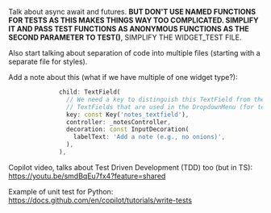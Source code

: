 
Talk about async await and futures.
**BUT DON'T USE NAMED FUNCTIONS FOR TESTS AS THIS MAKES THINGS WAY TOO COMPLICATED. SIMPLIFY IT AND PASS TEST FUNCTIONS AS ANONYMOUS FUNCTIONS AS THE SECOND PARAMETER TO TEST()**, SIMPLIFY THE WIDGET_TEST FILE.

Also start talking about separation of code into multiple files (starting with a separate file for styles).

Add a note about this (what if we have multiple of one widget type?):
```dart
              child: TextField(
                // We need a key to distinguish this TextField from the
                // TextFields that are used in the DropdownMenu (for testing).
                key: const Key('notes_textfield'),
                controller: _notesController,
                decoration: const InputDecoration(
                  labelText: 'Add a note (e.g., no onions)',
                ),
              ),
```

Copilot video, talks about Test Driven Development (TDD) too (but in TS): https://youtu.be/smdBqEu7fx4?feature=shared

Example of unit test for Python:
https://docs.github.com/en/copilot/tutorials/write-tests